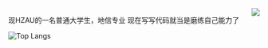 <a href="https://github-readme-stats.vercel.app/api?username=Xymul">
  <image align="right" src="https://github-readme-stats.vercel.app/api?username=Xymul" />
</a>

现HZAU的一名普通大学生，地信专业
现在写写代码就当是磨练自己能力了

![Top Langs](https://github-readme-stats-one-bice.vercel.app/api/top-langs/?username=Xymul&layout=compact&role=OWNER,ORGANIZATION_MEMBER&org=AzurLaneUtils)
